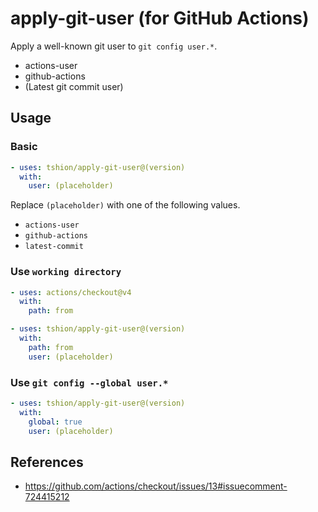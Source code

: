 # apply-git-user (for GitHub Actions)
Apply a well-known git user to `git config user.*`.

* actions-user
* github-actions
* (Latest git commit user)



## Usage
### Basic
``` yaml
- uses: tshion/apply-git-user@(version)
  with:
    user: (placeholder)
```

Replace `(placeholder)` with one of the following values.

* `actions-user`
* `github-actions`
* `latest-commit`

### Use `working directory`
``` yaml
- uses: actions/checkout@v4
  with:
    path: from

- uses: tshion/apply-git-user@(version)
  with:
    path: from
    user: (placeholder)
```

### Use `git config --global user.*`
``` yaml
- uses: tshion/apply-git-user@(version)
  with:
    global: true
    user: (placeholder)
```



## References
* https://github.com/actions/checkout/issues/13#issuecomment-724415212
